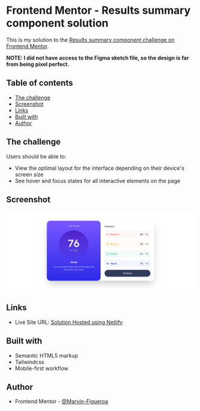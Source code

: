 # Frontend Mentor - Results summary component solution

This is my solution to the [Results summary component challenge on Frontend Mentor](https://www.frontendmentor.io/challenges/results-summary-component-CE_K6s0maV).

**NOTE: I did not have access to the Figma sketch file, so the design is far from being pixel perfect.**

## Table of contents

- [The challenge](#the-challenge)
- [Screenshot](#screenshot)
- [Links](#links)
- [Built with](#built-with)
- [Author](#author)

## The challenge

Users should be able to:

- View the optimal layout for the interface depending on their device's screen size
- See hover and focus states for all interactive elements on the page

## Screenshot

![](./screenshot.png)

## Links

- Live Site URL: [Solution Hosted using Netlify](https://endearing-faun-e1792e.netlify.app/)

## Built with

- Semantic HTML5 markup
- Tailwindcss
- Mobile-first workflow

## Author

- Frontend Mentor - [@Marvin-Figueroa](https://www.frontendmentor.io/profile/Marvin-Figueroa)

